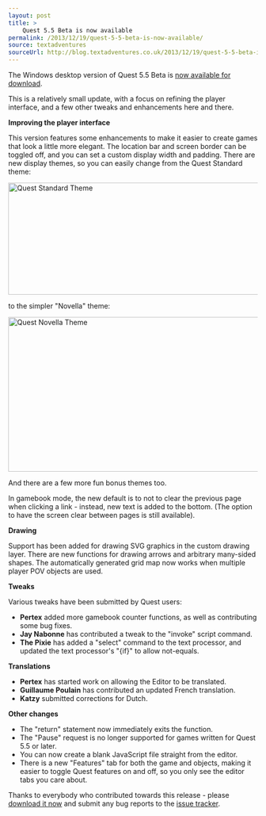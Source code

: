 ```yaml
---
layout: post
title: >
    Quest 5.5 Beta is now available
permalink: /2013/12/19/quest-5-5-beta-is-now-available/
source: textadventures
sourceUrl: http://blog.textadventures.co.uk/2013/12/19/quest-5-5-beta-is-now-available/
---
```

The Windows desktop version of Quest 5.5 Beta is <a href="http://textadventures.co.uk/quest/desktop">now available for download</a>.

This is a relatively small update, with a focus on refining the player interface, and a few other tweaks and enhancements here and there.

<strong>Improving the player interface</strong>

This version features some enhancements to make it easier to create games that look a little more elegant. The location bar and screen border can be toggled off, and you can set a custom display width and padding. There are new display themes, so you can easily change from the Quest Standard theme:

<a href="/images/2013/textadventuresblog.files.wordpress.com-2013-12-standard.png"><img class="aligncenter size-large wp-image-2560" alt="Quest Standard Theme" src="/images/2013/textadventuresblog.files.wordpress.com-2013-12-standard.png?w=625" width="625" height="226" /></a>

to the simpler "Novella" theme:

<a href="/images/2013/textadventuresblog.files.wordpress.com-2013-12-novella.png"><img class="aligncenter size-large wp-image-2561" alt="Quest Novella Theme" src="/images/2013/textadventuresblog.files.wordpress.com-2013-12-novella.png?w=625" width="625" height="312" /></a>

And there are a few more fun bonus themes too.

In gamebook mode, the new default is to not to clear the previous page when clicking a link - instead, new text is added to the bottom. (The option to have the screen clear between pages is still available).

<strong>Drawing</strong>

Support has been added for drawing SVG graphics in the custom drawing layer. There are new functions for drawing arrows and arbitrary many-sided shapes. The automatically generated grid map now works when multiple player POV objects are used.

<strong>Tweaks</strong>

Various tweaks have been submitted by Quest users:
<ul>
	<li><strong>Pertex</strong> added more gamebook counter functions, as well as contributing some bug fixes.</li>
	<li><strong>Jay Nabonne</strong> has contributed a tweak to the "invoke" script command.</li>
	<li><strong>The Pixie</strong> has added a "select" command to the text processor, and updated the text processor's "{if}" to allow not-equals.</li>
</ul>
<strong>Translations</strong>
<ul>
	<li><strong>Pertex</strong> has started work on allowing the Editor to be translated.</li>
	<li><strong>Guillaume Poulain</strong> has contributed an updated French translation.</li>
	<li><strong>Katzy</strong> submitted corrections for Dutch.</li>
</ul>
<strong>Other changes</strong>
<ul>
	<li>The "return" statement now immediately exits the function.</li>
	<li>The "Pause" request is no longer supported for games written for Quest 5.5 or later.</li>
	<li>You can now create a blank JavaScript file straight from the editor.</li>
	<li>There is a new "Features" tab for both the game and objects, making it easier to toggle Quest features on and off, so you only see the editor tabs you care about.</li>
</ul>
Thanks to everybody who contributed towards this release - please <a href="http://textadventures.co.uk/quest/desktop">download it now</a> and submit any bug reports to the <a href="https://quest.codeplex.com/workitem/list/advanced">issue tracker</a>.